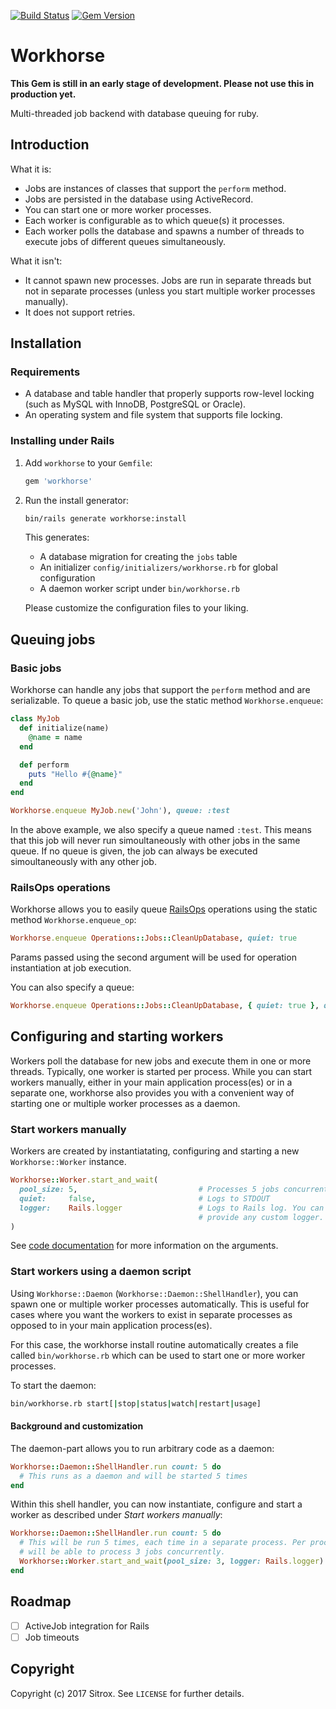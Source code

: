 [![Build Status](https://travis-ci.org/sitrox/workhorse.svg?branch=master)](https://travis-ci.org/sitrox/workhorse)
[![Gem Version](https://badge.fury.io/rb/workhorse.svg)](https://badge.fury.io/rb/workhorse)

# Workhorse

**This Gem is still in an early stage of development. Please not use this in production yet.**

Multi-threaded job backend with database queuing for ruby.

## Introduction

What it is:

* Jobs are instances of classes that support the `perform` method.
* Jobs are persisted in the database using ActiveRecord.
* You can start one or more worker processes.
* Each worker is configurable as to which queue(s) it processes.
* Each worker polls the database and spawns a number of threads to execute jobs
  of different queues simultaneously.

What it isn't:

* It cannot spawn new processes. Jobs are run in separate threads but not in
  separate processes (unless you start multiple worker processes manually).
* It does not support retries.

## Installation

### Requirements

* A database and table handler that properly supports row-level locking (such as
  MySQL with InnoDB, PostgreSQL or Oracle).
* An operating system and file system that supports file locking.

### Installing under Rails

1. Add `workhorse` to your `Gemfile`:

   ```ruby
   gem 'workhorse'
   ```

2. Run the install generator:

   ```bash
   bin/rails generate workhorse:install
   ```

   This generates:

   * A database migration for creating the `jobs` table
   * An initializer `config/initializers/workhorse.rb` for global configuration
   * A daemon worker script under `bin/workhorse.rb`

   Please customize the configuration files to your liking.

## Queuing jobs

### Basic jobs

Workhorse can handle any jobs that support the `perform` method and are
serializable. To queue a basic job, use the static method `Workhorse.enqueue`:

```ruby
class MyJob
  def initialize(name)
    @name = name
  end

  def perform
    puts "Hello #{@name}"
  end
end

Workhorse.enqueue MyJob.new('John'), queue: :test
```

In the above example, we also specify a queue named `:test`. This means that
this job will never run simoultaneously with other jobs in the same queue. If no
queue is given, the job can always be executed simoultaneously with any other
job.

### RailsOps operations

Workhorse allows you to easily queue
[RailsOps](https://github.com/sitrox/rails_ops) operations using the static
method `Workhorse.enqueue_op`:

```ruby
Workhorse.enqueue Operations::Jobs::CleanUpDatabase, quiet: true
```

Params passed using the second argument will be used for operation instantiation
at job execution.

You can also specify a queue:

```ruby
Workhorse.enqueue Operations::Jobs::CleanUpDatabase, { quiet: true }, queue: :maintenance
```

## Configuring and starting workers

Workers poll the database for new jobs and execute them in one or more threads.
Typically, one worker is started per process. While you can start workers
manually, either in your main application process(es) or in a separate one,
workhorse also provides you with a convenient way of starting one or multiple
worker processes as a daemon.

### Start workers manually

Workers are created by instantiatating, configuring and starting a new
`Workhorse::Worker` instance.

```ruby
Workhorse::Worker.start_and_wait(
  pool_size: 5,                           # Processes 5 jobs concurrently
  quiet:     false,                       # Logs to STDOUT
  logger:    Rails.logger                 # Logs to Rails log. You can also
                                          # provide any custom logger.
)
```

See [code
documentation](http://www.rubydoc.info/github/sitrox/workhorse/Workhorse%2FWorker:initialize)
for more information on the arguments.

### Start workers using a daemon script

Using `Workhorse::Daemon` (`Workhorse::Daemon::ShellHandler`), you can spawn one
or multiple worker processes automatically. This is useful for cases where you
want the workers to exist in separate processes as opposed to in your main
application process(es).

For this case, the workhorse install routine automatically creates a file called
`bin/workhorse.rb` which can be used to start one or more worker processes.

To start the daemon:

```bash
bin/workhorse.rb start[|stop|status|watch|restart|usage]
```

#### Background and customization

The daemon-part allows you to run arbitrary code as a daemon:

```ruby
Workhorse::Daemon::ShellHandler.run count: 5 do
  # This runs as a daemon and will be started 5 times
end
```

Within this shell handler, you can now instantiate, configure and start a worker
as described under *Start workers manually*:

```ruby
Workhorse::Daemon::ShellHandler.run count: 5 do
  # This will be run 5 times, each time in a separate process. Per process, it
  # will be able to process 3 jobs concurrently.
  Workhorse::Worker.start_and_wait(pool_size: 3, logger: Rails.logger)
end
```

## Roadmap

* [ ] ActiveJob integration for Rails
* [ ] Job timeouts

## Copyright

Copyright (c) 2017 Sitrox. See `LICENSE` for further details.
